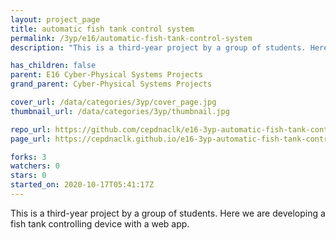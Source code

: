 ```yaml
---
layout: project_page
title: automatic fish tank control system
permalink: /3yp/e16/automatic-fish-tank-control-system
description: "This is a third-year project by a group of students. Here we are developing a fish tank controlling device with a web app."

has_children: false
parent: E16 Cyber-Physical Systems Projects
grand_parent: Cyber-Physical Systems Projects

cover_url: /data/categories/3yp/cover_page.jpg
thumbnail_url: /data/categories/3yp/thumbnail.jpg

repo_url: https://github.com/cepdnaclk/e16-3yp-automatic-fish-tank-control-system
page_url: https://cepdnaclk.github.io/e16-3yp-automatic-fish-tank-control-system

forks: 3
watchers: 0
stars: 0
started_on: 2020-10-17T05:41:17Z
---
```

This is a third-year project by a group of students. Here we are developing a fish tank controlling device with a web app.

